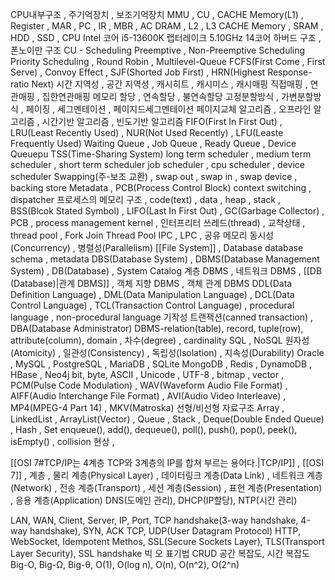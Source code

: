 
CPU내부구조 , 주기억장치 , 보조기억장치
MMU , CU , CACHE Memory(L1) , Register , MAR , PC , IR , MBR , AC
DRAM , L2 , L3 CACHE Memory , SRAM , HDD , SSD , CPU
Intel 코어 i5-13600K 랩터레이크  5.10GHz 14코어
하버드 구조 , 폰노이만 구조
CU - Scheduling
Preemptive , Non-Preemptive Scheduling
Priority Scheduling , Round Robin , Multilevel-Queue
FCFS(First Come , First Serve) , Convoy Effect , SJF(Shorted Job First) , HRN(Highest Response-ratio Next)
시간 지역성 , 공간 지역성 , 캐시히트 , 캐시미스 , 캐시매핑
직접매핑 , 연관매핑 , 집한연관매핑
메모리 할당 , 연속할당 , 불연속할당
고정분할방식 , 가변분할방식 , 페이징 , 세그멘테이션 , 페이지드세그멘테이션
페이지교체 알고리즘 , 오프라인 알고리즘 , 시간기반 알고리즘 , 빈도기반 알고리즘
FIFO(First In First Out) , LRU(Least Recently Used) , NUR(Not Used Recently) , LFU(Leaste Frequently Used)
Waiting Queue , Job Queue , Ready Queue , Device Queuepu
TSS(Time-Sharing System)
long term scheduler , medium term scheduler , short term scheduler
job scheduler , cpu scheduler , device scheduler
Swapping(주-보조 교환) , swap out , swap in , swap device , backing store
Metadata , PCB(Process Control Block)
context switching , dispatcher
프로세스의 메모리 구조 , code(text) , data , heap , stack , 
BSS(Blcok Stated Symbol) , LIFO(Last In First Out) , GC(Garbage Collector) , PCB , process management
kernel , 인터프리터
쓰레드(thread) , 교착상태 , thread pool , Fork Join Thread Pool
IPC , LPC , 공유 메모리
동시성(Concurrency) , 병렬성(Parallelism)
[[File System]] , Database
database schema , metadata
DBS(Database System) , DBMS(Database Management System) , DB(Database) , System Catalog
계층 DBMS , 네트워크 DBMS , [[DB (Database)|관계 DBMS]] , 객체 지향 DBMS , 객체 관계 DBMS
DDL(Data Definition Language) , DML(Data Manipulation Language) , DCL(Data Control Language) , TCL(Transaction Control Language) , procedural language , non-procedural language
기작성 트랜잭션(canned transaction) , DBA(Database Administrator)
DBMS-relation(table), record, tuple(row), attribute(column), domain , 차수(degree) , cardinality
SQL , NoSQL
원자성(Atomicity) , 일관성(Consistency) , 독립성(Isolation) , 지속성(Durability)
Oracle , MySQL , PostgreSQL , MariaDB , SQLite
MongoDB , Redis , DynamoDB , HBase , Neo4j
bit, byte, ASCII , Unicode , UTF-8 , bitmap , vector , PCM(Pulse Code Modulation) , WAV(Waveform Audio File Format) , AIFF(Audio Interchange File Format) , AVI(Audio Video Interleave) , MP4(MPEG-4 Part 14) , MKV(Matroska)
선형/비선형 자료구조
Array , LinkedList , ArrayList(Vector) , Queue , Stack , Deque(Double Ended Queue) , Hash , Set
enqueue(), add(), dequeue(), poll(), push(), pop(), peek(), isEmpty() , collision 현상 , 

[[OSI 7#TCP/IP는 4계층 TCP와 3계층의 IP를 합쳐 부르는 용어다.|TCP/IP]] , [[OSI 7]]  , 계층 , 물리 계층(Physical Layer) , 데이터링크 계층(Data Link) , 네트워크 계층(Network) , 전송 계층(Transport) , 세션 계층(Session) , 표현 계층(Presentation) , 응용 계층(Application)
DNS(도메인 관리), DHCP(IP할당), NTP(시간 관리)

LAN, WAN, Client, Server, IP, Port, TCP handshake(3-way handshake, 4-way handshake), SYN, ACK
TCP, UDP(User Datagram Protocol)
HTTP, WebSocket, Idempotent Methos, SSL(Secure Sockets Layer), TLS(Transport Layer Security), SSL handshake
빅 오 표기법
CRUD
공간 복잡도, 시간 복잡도
Big-O, Big-Ω, Big-θ, O(1), O(log n), O(n), O(n^2), O(2^n)